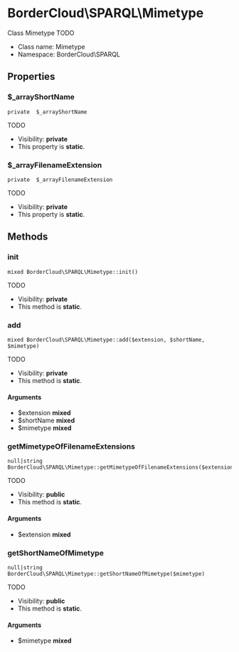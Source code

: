 BorderCloud\SPARQL\Mimetype
===============

Class Mimetype
TODO




* Class name: Mimetype
* Namespace: BorderCloud\SPARQL





Properties
----------


### $_arrayShortName

    private  $_arrayShortName

TODO



* Visibility: **private**
* This property is **static**.


### $_arrayFilenameExtension

    private  $_arrayFilenameExtension

TODO



* Visibility: **private**
* This property is **static**.


Methods
-------


### init

    mixed BorderCloud\SPARQL\Mimetype::init()

TODO



* Visibility: **private**
* This method is **static**.




### add

    mixed BorderCloud\SPARQL\Mimetype::add($extension, $shortName, $mimetype)

TODO



* Visibility: **private**
* This method is **static**.


#### Arguments
* $extension **mixed**
* $shortName **mixed**
* $mimetype **mixed**



### getMimetypeOfFilenameExtensions

    null|string BorderCloud\SPARQL\Mimetype::getMimetypeOfFilenameExtensions($extension)

TODO



* Visibility: **public**
* This method is **static**.


#### Arguments
* $extension **mixed**



### getShortNameOfMimetype

    null|string BorderCloud\SPARQL\Mimetype::getShortNameOfMimetype($mimetype)

TODO



* Visibility: **public**
* This method is **static**.


#### Arguments
* $mimetype **mixed**


